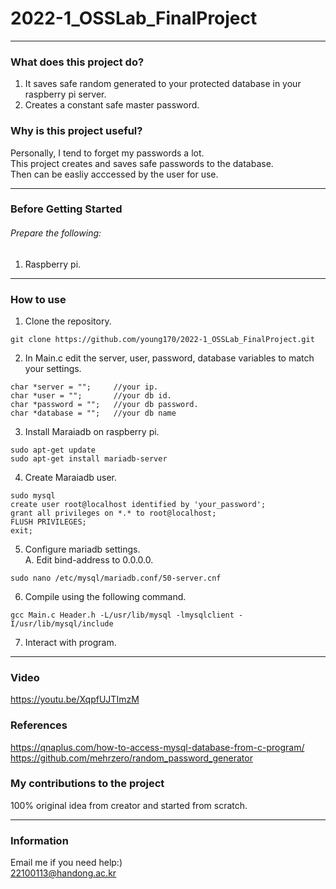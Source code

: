 # 2022-1_OSSLab_FinalProject

---

### What does this project do?
1. It saves safe random generated to your protected database in your raspberry pi server.  
2. Creates a constant safe master password.  

### Why is this project useful?
Personally, I tend to forget my passwords a lot.  
This project creates and saves safe passwords to the database.  
Then can be easliy acccessed by the user for use.  

---

### Before Getting Started
###### Prepare the following:
1. Raspberry pi.
---

### How to use
1. Clone the repository.
```
git clone https://github.com/young170/2022-1_OSSLab_FinalProject.git
```
2. In Main.c edit the server, user, password, database variables to match your settings.
```
char *server = "";     //your ip.
char *user = "";       //your db id.
char *password = "";   //your db password.
char *database = "";   //your db name
```
3. Install Maraiadb on raspberry pi.
```
sudo apt-get update
sudo apt-get install mariadb-server
```
4. Create Maraiadb user.
```
sudo mysql
create user root@localhost identified by 'your_password';
grant all privileges on *.* to root@localhost;
FLUSH PRIVILEGES;
exit;
```
5. Configure mariadb settings.  
  A. Edit bind-address to 0.0.0.0. 
```
sudo nano /etc/mysql/mariadb.conf/50-server.cnf
```
6. Compile using the following command.
```
gcc Main.c Header.h -L/usr/lib/mysql -lmysqlclient -I/usr/lib/mysql/include
```
7. Interact with program.

---

### Video
https://youtu.be/XqpfUJTImzM  

### References
<https://qnaplus.com/how-to-access-mysql-database-from-c-program/>  
<https://github.com/mehrzero/random_password_generator>

### My contributions to the project  
100% original idea from creator and started from scratch. 

---

### Information
Email me if you need help:)  
22100113@handong.ac.kr
